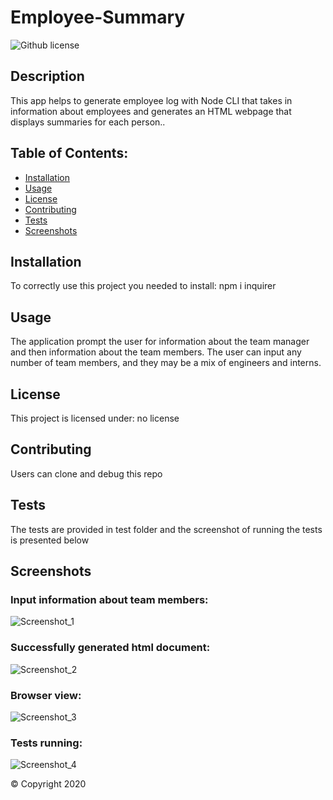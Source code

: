 # Employee-Summary


![Github license](https://img.shields.io/badge/no-license-green.svg)

  ## Description

  This app helps to generate employee log with Node CLI that takes in information about employees and generates an HTML webpage that displays summaries for each person..

  
  ## Table of Contents:

  * [Installation](##installation)
  * [Usage](##usage)
  * [License](##license)
  * [Contributing](##contributing)
  * [Tests](##tests)
  * [Screenshots](##screenshots)
  
  ## Installation

  To correctly use this project you needed to install:
  npm i inquirer

  ## Usage

   The application prompt the user for information about the team manager and then information about the team members. The user can input any number of team members, and they may be a mix of engineers and interns.

  ## License
  
  This project is licensed under:  no license

  ## Contributing

  Users can clone and debug this repo

  ## Tests

 The tests are provided in test folder and the screenshot of running the tests is presented below

  ## Screenshots

### Input information about team members:
![Screenshot_1](https://user-images.githubusercontent.com/63433561/87046932-cff7d600-c1c7-11ea-9cf0-9ba0f4cc50c3.PNG)

### Successfully generated html document:
![Screenshot_2](https://user-images.githubusercontent.com/63433561/87046933-d0906c80-c1c7-11ea-9f77-92b38880957d.PNG)

### Browser view:
![Screenshot_3](https://user-images.githubusercontent.com/63433561/87046936-d1290300-c1c7-11ea-897f-fee7b4fac879.PNG)

### Tests running:
![Screenshot_4](https://user-images.githubusercontent.com/63433561/87046937-d1290300-c1c7-11ea-9f9c-77aeab84795b.PNG)


  © Copyright 2020
  
